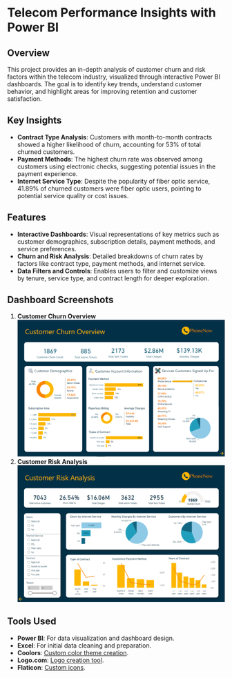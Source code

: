 # Telecom Performance Insights with Power BI

## Overview

This project provides an in-depth analysis of customer churn and risk factors within the telecom industry, visualized through interactive Power BI dashboards. The goal is to identify key trends, understand customer behavior, and highlight areas for improving retention and customer satisfaction.

## Key Insights

- **Contract Type Analysis**: Customers with month-to-month contracts showed a higher likelihood of churn, accounting for 53% of total churned customers.
- **Payment Methods**: The highest churn rate was observed among customers using electronic checks, suggesting potential issues in the payment experience.
- **Internet Service Type**: Despite the popularity of fiber optic service, 41.89% of churned customers were fiber optic users, pointing to potential service quality or cost issues.

## Features

- **Interactive Dashboards**: Visual representations of key metrics such as customer demographics, subscription details, payment methods, and service preferences.
- **Churn and Risk Analysis**: Detailed breakdowns of churn rates by factors like contract type, payment methods, and internet service.
- **Data Filters and Controls**: Enables users to filter and customize views by tenure, service type, and contract length for deeper exploration.

## Dashboard Screenshots

1. **Customer Churn Overview**
  ![Customer Churn Overview]([02]%20Customer%20Retention/Page%201.png)
2. **Customer Risk Analysis**
  ![Customer Risk Analysis]([02]%20Customer%20Retention/Page%202.png)

## Tools Used

- **Power BI**: For data visualization and dashboard design.
- **Excel**: For initial data cleaning and preparation.
- **Coolors**: [Custom color theme creation](https://coolors.co/).
- **Logo.com**: [Logo creation tool](https://logo.com/).
- **Flaticon**: [Custom icons](https://www.flaticon.com/).

